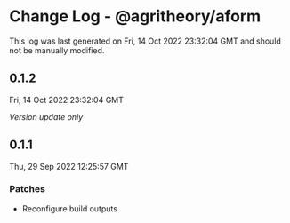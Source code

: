 # Change Log - @agritheory/aform

This log was last generated on Fri, 14 Oct 2022 23:32:04 GMT and should not be manually modified.

## 0.1.2
Fri, 14 Oct 2022 23:32:04 GMT

_Version update only_

## 0.1.1
Thu, 29 Sep 2022 12:25:57 GMT

### Patches

- Reconfigure build outputs

